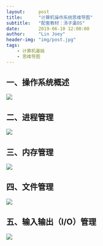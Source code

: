 ```yaml
---
layout:     post
title:      "计算机操作系统思维导图"
subtitle:   "配套教材：汤子瀛OS"
date:       2019-06-10 12:00:00
author:     "Lin Joey"
header-img: "img/post.jpg"
tags:
    - 计算机基础
    - 思维导图
---
```



## 一、操作系统概述 ##
![](https://linjoey-image.oss-cn-beijing.aliyuncs.com/1、操作系统概述.png)

## 二、进程管理 ##
![](https://linjoey-image.oss-cn-beijing.aliyuncs.com/2、进程管理.png)

## 三、内存管理 ##
![](https://linjoey-image.oss-cn-beijing.aliyuncs.com/3、内存管理.png)

## 四、文件管理 ##
![](https://linjoey-image.oss-cn-beijing.aliyuncs.com/4、文件管理.png)

## 五、输入输出（I/O）管理 ##
![](https://linjoey-image.oss-cn-beijing.aliyuncs.com/5、输入输出管理.png)



